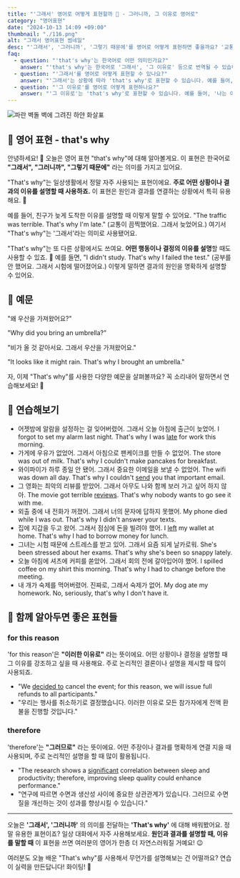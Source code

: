 ```yaml
---
title: "'그래서' 영어로 어떻게 표현할까 🌟 - 그러니까, 그 이유로 영어로"
category: "영어표현"
date: "2024-10-13 14:09 +09:00"
thumbnail: "./116.png"
alt: "그래서 영어표현 썸네일"
desc: "'그래서', '그러니까', '그렇기 때문에'를 영어로 어떻게 표현하면 좋을까요? '교통이 끔찍했어요. 그래서 늦었어요.', '공부를 안 했어요. 그래서 시험에 떨어졌어요.' 등을 영어로 표현하는 법을 배워봅시다. 다양한 예문을 통해서 연습하고 본인의 표현으로 만들어 보세요."
faq:
  - question: "'that's why'는 한국어로 어떤 의미인가요?"
    answer: "'that's why'는 한국어로 '그래서', '그 이유로' 등으로 번역될 수 있습니다. 주로 앞서 언급한 이유나 상황을 설명할 때 사용됩니다."
  - question: "'그래서'를 영어로 어떻게 표현할 수 있나요?"
    answer: "'그래서'는 상황에 따라 'that's why'로 표현할 수 있습니다. 예를 들어, '비가 와서 우리는 집에 있었어. 그래서 우리는 영화를 봤어'는 'It was raining, so we stayed home. That's why we watched a movie.'로 말할 수 있습니다."
  - question: "'그 이유로'를 영어로 어떻게 표현하나요?"
    answer: "'그 이유로'는 'that's why'로 표현할 수 있습니다. 예를 들어, '나는 이 일을 잘 해냈어. 그 이유로 상을 받았어'는 'I did well on this task. That's why I received an award.'로 표현할 수 있습니다."
---
```


![파란 벽돌 벽에 그려진 하얀 화살표](./116-1.jpg)

## 🌟 영어 표현 - that's why

안녕하세요! 👋 오늘은 영어 표현 "that's why"에 대해 알아볼게요. 이 표현은 한국어로 **"그래서", "그러니까", "그렇기 때문에"** 라는 의미를 가지고 있어요.

"That's why"는 일상생활에서 정말 자주 사용되는 표현이에요. **주로 어떤 상황이나 결과의 이유를 설명할 때 사용하죠.** 이 표현은 원인과 결과를 연결하는 상황에서 특히 유용해요. 🧠

예를 들어, 친구가 늦게 도착한 이유를 설명할 때 이렇게 말할 수 있어요. "The traffic was terrible. That's why I'm late." (교통이 끔찍했어요. 그래서 늦었어요.) 여기서 "That's why"는 '그래서'라는 의미로 사용됐어요.

"That's why"는 또 다른 상황에서도 쓰여요. **어떤 행동이나 결정의 이유를 설명**할 때도 사용할 수 있죠. 🤔 예를 들면, "I didn't study. That's why I failed the test." (공부를 안 했어요. 그래서 시험에 떨어졌어요.) 이렇게 말하면 결과의 원인을 명확하게 설명할 수 있어요.

## 📖 예문

"왜 우산을 가져왔어요?"

"Why did you bring an umbrella?"

"비가 올 것 같아서요. 그래서 우산을 가져왔어요."

"It looks like it might rain. That's why I brought an umbrella."

자, 이제 "That's why"를 사용한 다양한 예문을 살펴볼까요? 꼭 소리내어 말하면서 연습해보세요! 🚀

## 💬 연습해보기

<ul data-interactive-list>
  <li data-interactive-item>
    <span data-toggler>어젯밤에 알람을 설정하는 걸 잊어버렸어. 그래서 오늘 아침에 출근이 늦었어.</span>
    <span data-answer>I forgot to set my alarm last night. That's why I was <a href="/blog/in-english/391.late/">late</a> for work this morning.</span>
  </li>
  <li data-interactive-item>
    <span data-toggler>가게에 우유가 없었어. 그래서 아침으로 팬케이크를 만들 수 없었어.</span>
    <span data-answer>The store was out of milk. That's why I couldn't make pancakes for breakfast.</span>
  </li>
  <li data-interactive-item>
    <span data-toggler>와이파이가 하루 종일 안 됐어. 그래서 중요한 이메일을 보낼 수 없었어.</span>
    <span data-answer>The wifi was down all day. That's why I couldn't <a href="/blog/in-english/292.send/">send</a> you that important email.</span>
  </li>
  <li data-interactive-item>
    <span data-toggler>그 영화는 최악의 리뷰를 받았어. 그래서 아무도 나와 함께 보러 가고 싶어 하지 않아.</span>
    <span data-answer>The movie got terrible <a href="/blog/in-english/251.review/">reviews</a>. That's why nobody wants to go see it with me.</span>
  </li>
  <li data-interactive-item>
    <span data-toggler>외출 중에 내 전화가 꺼졌어. 그래서 너의 문자에 답하지 못했어.</span>
    <span data-answer>My phone died while I was out. That's why I didn't answer your texts.</span>
  </li>
  <li data-interactive-item>
    <span data-toggler>집에 지갑을 두고 왔어. 그래서 점심에 돈을 빌려야 했어.</span>
    <span data-answer>I <a href="/blog/in-english/402.leave/">left</a> my wallet at home. That's why I had to borrow money for lunch.</span>
  </li>
  <li data-interactive-item>
    <span data-toggler>그녀는 시험 때문에 스트레스를 받고 있어. 그래서 요즘 되게 날카로워.</span>
    <span data-answer>She's been stressed about her exams. That's why she's been so snappy lately.</span>
  </li>
  <li data-interactive-item>
    <span data-toggler>오늘 아침에 셔츠에 커피를 쏟았어. 그래서 회의 전에 갈아입어야 했어.</span>
    <span data-answer>I spilled coffee on my shirt this morning. That's why I had to change before the meeting.</span>
  </li>
  <li data-interactive-item>
    <span data-toggler>내 개가 숙제를 먹어버렸어. 진짜로, 그래서 숙제가 없어.</span>
    <span data-answer>My dog ate my homework. No, seriously, that's why I don't have it.</span>
  </li>
</ul>

## 🤝 함께 알아두면 좋은 표현들

### for this reason

'for this reason'은 **"이러한 이유로"** 라는 뜻이에요. 어떤 상황이나 결정을 설명할 때 그 이유를 강조하고 싶을 때 사용해요. 주로 논리적인 결론이나 설명을 제시할 때 많이 사용되죠.

- "We [decided to](/blog/in-english/062.decide-to/) cancel the event; for this reason, we will issue full refunds to all participants."
- "우리는 행사를 취소하기로 결정했습니다. 이러한 이유로 모든 참가자에게 전액 환불을 진행할 것입니다."

### therefore

'therefore'는 **"그러므로"** 라는 뜻이에요. 어떤 주장이나 결과를 명확하게 연결 지을 때 사용되며, 주로 논리적인 설명을 할 때 많이 활용됩니다.

- "The research shows a [significant](/blog/in-english/285.significant/) correlation between sleep and productivity; therefore, improving sleep quality could enhance performance."
- "연구에 따르면 수면과 생산성 사이에 중요한 상관관계가 있습니다. 그러므로 수면 질을 개선하는 것이 성과를 향상시킬 수 있습니다."

---

오늘은 **'그래서', '그러니까'** 의 의미를 전달하는 **'That's why'** 에 대해 배워봤어요. 정말 유용한 표현이죠? 일상 대화에서 자주 사용해보세요. **원인과 결과를 설명할 때, 이유를 말할 때** 이 표현을 쓰면 여러분의 영어가 한층 더 자연스러워질 거예요! 😉

여러분도 오늘 배운 "That's why"를 사용해서 무언가를 설명해보는 건 어떨까요? 연습이 실력을 만든답니다! 화이팅! 💪
